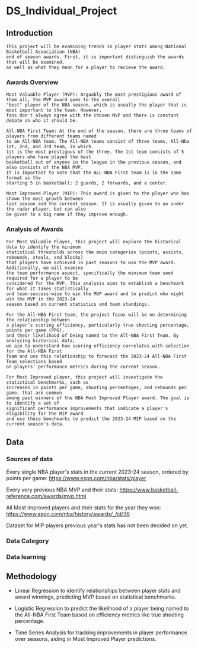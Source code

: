 # DS_Individual_Project

## Introduction

    This project will be examining trends in player stats among National Basketball Association (NBA)
    end of season awards. First, it is important distinguish the awards that will be examined, 
    as well as what they mean for a player to recieve the award.

### Awards Overview

    Most Valuable Player (MVP): Arguably the most prestigious award of them all, the MVP award goes to the overall 
    "best" player of the NBA season, which is usually the player that is most important to the team. However, 
    fans don't always agree with the chosen MVP and there is constant debate on who it should be.

    All-NBA First Team: At the end of the season, there are three teams of players from different teams named 
    to an All-NBA team. The All-NBA teams consist of three teams, All-Nba 1st, 2nd, and 3rd team, in which 
    1st is the most prestigous of the three. The 1st team consists of 5 players who have played the best 
    basketball out of anyone in the league in the previous season, and also consists of the NBA MVP.
    It is important to note that the ALL-NBA First team is in the same format as the 
    starting 5 in basketball: 2 guards, 2 forwards, and a center.

    Most Improved Player (MIP): This award is given to the player who has shown the most growth between
    last season and the current season. It is usually given to an under the radar player, but can also 
    be given to a big name if they improve enough.

### Analysis of Awards

    For Most Valuable Player, this project will explore the historical data to identify the minimum
    statistical thresholds across the main categories (points, assists, rebounds, steals, and blocks)
    that players have achieved in past seasons to win the MVP award. Additionally, we will examine 
    the team performance aspect, specifically the minimum team seed required for a player to be
    considered for the MVP. This analysis aims to establish a benchmark for what it takes statistically
    and team-success-wise to win the MVP award and to predict who might win the MVP in the 2023-24
    season based on current statistics and team standings.

    For the All-NBA First team, the project focus will be on determining the relationship between
    a player’s scoring efficiency, particularly true shooting percentage, points per game (PPG),
    and their likelihood of being named to the All-NBA First Team. By analyzing historical data,
    we aim to understand how scoring efficiency correlates with selection for the All-NBA First 
    Team and use this relationship to forecast the 2023-24 All-NBA First Team selections based 
    on players’ performance metrics during the current season.

    For Most Improved player, this project will investigate the statistical benchmarks, such as 
    increases in points per game, shooting percentages, and rebounds per game, that are common 
    among past winners of the NBA Most Improved Player award. The goal is to identify a set of 
    significant performance improvements that indicate a player's eligibility for the MIP award 
    and use these benchmarks to predict the 2023-24 MIP based on the current season's data.

## Data

### Sources of data

Every single NBA player's stats in the current 2023-24 season, ordered by points per game: https://www.espn.com/nba/stats/player

Every very previous NBA MVP and their stats: https://www.basketball-reference.com/awards/mvp.html

All Most improved players and their stats for the year they won: https://www.espn.com/nba/history/awards/_/id/36

Dataset for MIP players previous year's stats has not been decided on yet.


### Data Category
### Data learning

## Methodology
- Linear Regression to identify relationships between player stats and award winnings, predicting MVP based on statistical benchmarks.
  
- Logistic Regression to predict the likelihood of a player being named to the All-NBA First Team based on efficiency metrics 
  like true shooting percentage.

- Time Series Analysis for tracking improvements in player performance over seasons, aiding in Most Improved Player predictions.
